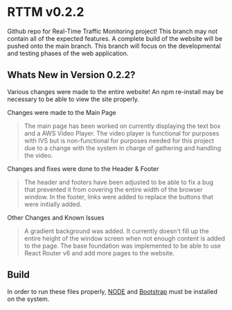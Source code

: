 # RTTM v0.2.2
Github repo for Real-Time Traffic Monitoring project! This branch may not contain all of the expected features. A complete build of the website will be pushed onto the main branch. This branch will focus on the developmental and testing phases of the web application.

## Whats New in Version 0.2.2?
Various changes were made to the entire website! An npm re-install may be necessary to be able to view the site properly.

Changes were made to the Main Page
> The main page has been worked on currently displaying the text box and a AWS Video Player. The video player is functional for purposes with IVS but is non-functional for purposes needed for this project due to a change with the system in charge of gathering and handling the video.

Changes and fixes were done to the Header & Footer
> The header and footers have been adjusted to be able to fix a bug that prevented it from covering the entire width of the browser window. In the footer, links were added to replace the buttons that were initially added.

Other Changes and Known Issues
> A gradient background was added. It currently doesn't fill up the entire height of the window screen when not enough content is added to the page. The base foundation was implemented to be able to use React Router v6 and add more pages to the website.

## Build
In order to run these files properly, [NODE](https://nodejs.org/en/) and [Bootstrap](https://react-bootstrap.github.io/getting-started/introduction) must be installed on the system.
